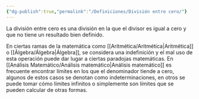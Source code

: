 ```yaml
---
{"dg-publish":true,"permalink":"/Definiciones/División entre cero/"}
---
```


La división entre cero es una división en la que el divisor es igual a cero y que no tiene un resultado bien definido.

En ciertas ramas de la matemática como [[Aritmética/Aritmética\|Aritmética]] o [[Álgebra/Álgebra\|Álgebra]], se considera una indefinición y el mal uso de esta operación puede dar lugar a ciertas paradojas matemáticas. En [[Análisis Matemático/Análisis matemático\|Análisis matemático]] es frecuente encontrar límites en los que el denominador tiende a cero, algunos de estos casos se denotan como indeterminaciones, en otros se puede tomar cómo límites infinitos o simplemente son límites que se pueden calcular de otras formas.